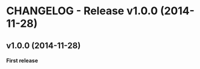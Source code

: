CHANGELOG - Release v1.0.0 (2014-11-28)
=====

<a name="v1.0.0"></a>
## v1.0.0 (2014-11-28)

#### First release
